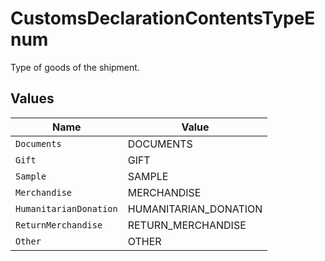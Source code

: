 # CustomsDeclarationContentsTypeEnum

Type of goods of the shipment.


## Values

| Name                   | Value                  |
| ---------------------- | ---------------------- |
| `Documents`            | DOCUMENTS              |
| `Gift`                 | GIFT                   |
| `Sample`               | SAMPLE                 |
| `Merchandise`          | MERCHANDISE            |
| `HumanitarianDonation` | HUMANITARIAN_DONATION  |
| `ReturnMerchandise`    | RETURN_MERCHANDISE     |
| `Other`                | OTHER                  |